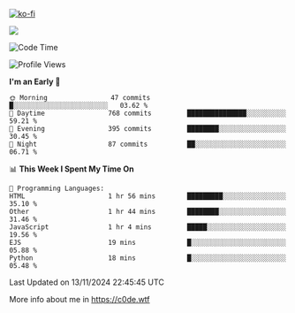 [![ko-fi](https://ko-fi.com/img/githubbutton_sm.svg)](https://ko-fi.com/Z8Z4Y2LKX)

<a href="https://wakatime.com"><img src="https://wakatime.com/share/@c0dezin/b7f18a7c-ab3a-40b8-8bc7-b1b7bf71f1d6.svg" /></a>

<!--START_SECTION:waka-->
![Code Time](http://img.shields.io/badge/Code%20Time-144%20hrs%206%20mins-blue)

![Profile Views](http://img.shields.io/badge/Profile%20Views-1-blue)

**I'm an Early 🐤** 

```text
🌞 Morning                47 commits          █░░░░░░░░░░░░░░░░░░░░░░░░   03.62 % 
🌆 Daytime                768 commits         ███████████████░░░░░░░░░░   59.21 % 
🌃 Evening                395 commits         ████████░░░░░░░░░░░░░░░░░   30.45 % 
🌙 Night                  87 commits          ██░░░░░░░░░░░░░░░░░░░░░░░   06.71 % 
```


📊 **This Week I Spent My Time On** 

```text
💬 Programming Languages: 
HTML                     1 hr 56 mins        █████████░░░░░░░░░░░░░░░░   35.10 % 
Other                    1 hr 44 mins        ████████░░░░░░░░░░░░░░░░░   31.46 % 
JavaScript               1 hr 4 mins         █████░░░░░░░░░░░░░░░░░░░░   19.56 % 
EJS                      19 mins             █░░░░░░░░░░░░░░░░░░░░░░░░   05.88 % 
Python                   18 mins             █░░░░░░░░░░░░░░░░░░░░░░░░   05.48 % 
```


 Last Updated on 13/11/2024 22:45:45 UTC
<!--END_SECTION:waka-->

More info about me in https://c0de.wtf
